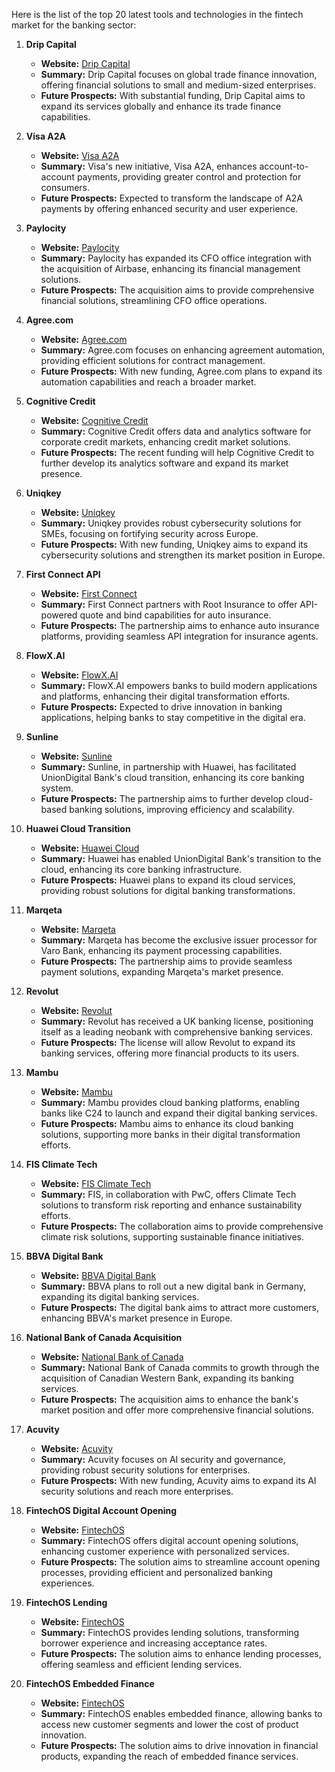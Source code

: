 Here is the list of the top 20 latest tools and technologies in the fintech market for the banking sector:

1. **Drip Capital**
   - **Website:** [Drip Capital](https://fintech.global/2024/09/06/drip-capital-clinches-113m-to-propel-global-trade-finance-innovation/)
   - **Summary:** Drip Capital focuses on global trade finance innovation, offering financial solutions to small and medium-sized enterprises.
   - **Future Prospects:** With substantial funding, Drip Capital aims to expand its services globally and enhance its trade finance capabilities.

2. **Visa A2A**
   - **Website:** [Visa A2A](https://fintech.global/2024/09/05/visa-reinvents-account-to-account-payments-with-enhanced-consumer-protections/)
   - **Summary:** Visa's new initiative, Visa A2A, enhances account-to-account payments, providing greater control and protection for consumers.
   - **Future Prospects:** Expected to transform the landscape of A2A payments by offering enhanced security and user experience.

3. **Paylocity**
   - **Website:** [Paylocity](https://fintech.global/2024/09/06/paylocity-expands-cfo-office-integration-with-350m-acquisition-of-airbase/)
   - **Summary:** Paylocity has expanded its CFO office integration with the acquisition of Airbase, enhancing its financial management solutions.
   - **Future Prospects:** The acquisition aims to provide comprehensive financial solutions, streamlining CFO office operations.

4. **Agree.com**
   - **Website:** [Agree.com](https://fintech.global/2024/09/05/agree-com-kickstarts-with-3m-to-enhance-agreement-automation/)
   - **Summary:** Agree.com focuses on enhancing agreement automation, providing efficient solutions for contract management.
   - **Future Prospects:** With new funding, Agree.com plans to expand its automation capabilities and reach a broader market.

5. **Cognitive Credit**
   - **Website:** [Cognitive Credit](https://fintech.global/2024/09/05/cognitive-credit-secures-10m-to-enhance-global-credit-market-solutions/)
   - **Summary:** Cognitive Credit offers data and analytics software for corporate credit markets, enhancing credit market solutions.
   - **Future Prospects:** The recent funding will help Cognitive Credit to further develop its analytics software and expand its market presence.

6. **Uniqkey**
   - **Website:** [Uniqkey](https://fintech.global/2024/09/05/uniqkey-secures-e5-35m-to-fortify-sme-cybersecurity-across-europe/)
   - **Summary:** Uniqkey provides robust cybersecurity solutions for SMEs, focusing on fortifying security across Europe.
   - **Future Prospects:** With new funding, Uniqkey aims to expand its cybersecurity solutions and strengthen its market position in Europe.

7. **First Connect API**
   - **Website:** [First Connect](https://fintech.global/2024/09/06/first-connect-partners-with-root-insurance-to-launch-api-powered-auto-insurance-platform-for-agents/)
   - **Summary:** First Connect partners with Root Insurance to offer API-powered quote and bind capabilities for auto insurance.
   - **Future Prospects:** The partnership aims to enhance auto insurance platforms, providing seamless API integration for insurance agents.

8. **FlowX.AI**
   - **Website:** [FlowX.AI](https://fintechmagazine.com/articles/flowx-ai-empowering-banks-to-build-modern-apps-platforms)
   - **Summary:** FlowX.AI empowers banks to build modern applications and platforms, enhancing their digital transformation efforts.
   - **Future Prospects:** Expected to drive innovation in banking applications, helping banks to stay competitive in the digital era.

9. **Sunline**
   - **Website:** [Sunline](https://fintechmagazine.com/articles/huawei-powering-uniondigital-banks-cloud-transition)
   - **Summary:** Sunline, in partnership with Huawei, has facilitated UnionDigital Bank's cloud transition, enhancing its core banking system.
   - **Future Prospects:** The partnership aims to further develop cloud-based banking solutions, improving efficiency and scalability.

10. **Huawei Cloud Transition**
    - **Website:** [Huawei Cloud](https://fintechmagazine.com/articles/huawei-powering-uniondigital-banks-cloud-transition)
    - **Summary:** Huawei has enabled UnionDigital Bank's transition to the cloud, enhancing its core banking infrastructure.
    - **Future Prospects:** Huawei plans to expand its cloud services, providing robust solutions for digital banking transformations.

11. **Marqeta**
    - **Website:** [Marqeta](https://fintechmagazine.com/articles/marqeta-becomes-exclusive-issuer-processor-for-varo-bank)
    - **Summary:** Marqeta has become the exclusive issuer processor for Varo Bank, enhancing its payment processing capabilities.
    - **Future Prospects:** The partnership aims to provide seamless payment solutions, expanding Marqeta's market presence.

12. **Revolut**
    - **Website:** [Revolut](https://fintechmagazine.com/articles/revolut-receives-uk-banking-licence)
    - **Summary:** Revolut has received a UK banking license, positioning itself as a leading neobank with comprehensive banking services.
    - **Future Prospects:** The license will allow Revolut to expand its banking services, offering more financial products to its users.

13. **Mambu**
    - **Website:** [Mambu](https://fintechmagazine.com/articles/german-neobank-c24-extends-mambu-deal-following-launch)
    - **Summary:** Mambu provides cloud banking platforms, enabling banks like C24 to launch and expand their digital banking services.
    - **Future Prospects:** Mambu aims to enhance its cloud banking solutions, supporting more banks in their digital transformation efforts.

14. **FIS Climate Tech**
    - **Website:** [FIS Climate Tech](https://fintechmagazine.com/sustainability/pwc-and-fis-climate-tech-to-transform-risk-reporting)
    - **Summary:** FIS, in collaboration with PwC, offers Climate Tech solutions to transform risk reporting and enhance sustainability efforts.
    - **Future Prospects:** The collaboration aims to provide comprehensive climate risk solutions, supporting sustainable finance initiatives.

15. **BBVA Digital Bank**
    - **Website:** [BBVA Digital Bank](https://fintechmagazine.com/articles/spains-bbva-plans-digital-bank-rollout-in-germany)
    - **Summary:** BBVA plans to roll out a new digital bank in Germany, expanding its digital banking services.
    - **Future Prospects:** The digital bank aims to attract more customers, enhancing BBVA's market presence in Europe.

16. **National Bank of Canada Acquisition**
    - **Website:** [National Bank of Canada](https://fintechmagazine.com/banking/national-bank-of-canada-to-acquire-canadian-western-bank)
    - **Summary:** National Bank of Canada commits to growth through the acquisition of Canadian Western Bank, expanding its banking services.
    - **Future Prospects:** The acquisition aims to enhance the bank's market position and offer more comprehensive financial solutions.

17. **Acuvity**
    - **Website:** [Acuvity](https://fintech.global/2024/09/06/acuvity-launches-with-9m-to-bolster-ai-security-for-enterprises/)
    - **Summary:** Acuvity focuses on AI security and governance, providing robust security solutions for enterprises.
    - **Future Prospects:** With new funding, Acuvity aims to expand its AI security solutions and reach more enterprises.

18. **FintechOS Digital Account Opening**
    - **Website:** [FintechOS](https://fintechos.com/solutions/digital-account-opening-2/)
    - **Summary:** FintechOS offers digital account opening solutions, enhancing customer experience with personalized services.
    - **Future Prospects:** The solution aims to streamline account opening processes, providing efficient and personalized banking experiences.

19. **FintechOS Lending**
    - **Website:** [FintechOS](https://fintechos.com/solutions/lending/)
    - **Summary:** FintechOS provides lending solutions, transforming borrower experience and increasing acceptance rates.
    - **Future Prospects:** The solution aims to enhance lending processes, offering seamless and efficient lending services.

20. **FintechOS Embedded Finance**
    - **Website:** [FintechOS](https://fintechos.com/solutions/embedded-finance/)
    - **Summary:** FintechOS enables embedded finance, allowing banks to access new customer segments and lower the cost of product innovation.
    - **Future Prospects:** The solution aims to drive innovation in financial products, expanding the reach of embedded finance services.